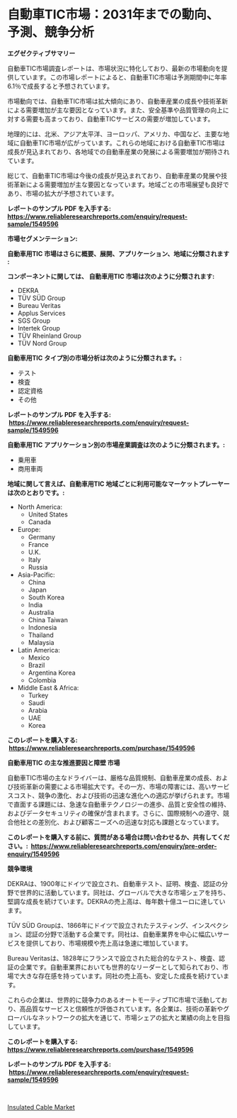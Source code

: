<p><h1>自動車TIC市場：2031年までの動向、予測、競争分析</h1></p><p><strong>エグゼクティブサマリー</strong></p>
<p><p>自動車TIC市場調査レポートは、市場状況に特化しており、最新の市場動向を提供しています。この市場レポートによると、自動車TIC市場は予測期間中に年率6.1％で成長すると予想されています。</p><p>市場動向では、自動車TIC市場は拡大傾向にあり、自動車産業の成長や技術革新による需要増加が主な要因となっています。また、安全基準や品質管理の向上に対する需要も高まっており、自動車TICサービスの需要が増加しています。</p><p>地理的には、北米、アジア太平洋、ヨーロッパ、アメリカ、中国など、主要な地域に自動車TIC市場が広がっています。これらの地域における自動車TIC市場は成長が見込まれており、各地域での自動車産業の発展による需要増加が期待されています。</p><p>総じて、自動車TIC市場は今後の成長が見込まれており、自動車産業の発展や技術革新による需要増加が主な要因となっています。地域ごとの市場展望も良好であり、市場の拡大が予想されています。</p></p>
<p><strong>レポートのサンプル PDF を入手する: <a href="https://www.reliableresearchreports.com/enquiry/request-sample/1549596">https://www.reliableresearchreports.com/enquiry/request-sample/1549596</a></strong></p>
<p><strong>市場セグメンテーション:</strong></p>
<p><strong> 自動車用TIC 市場はさらに概要、展開、アプリケーション、地域に分類されます :</strong></p>
<p><strong>コンポーネントに関しては、 自動車用TIC 市場は次のように分類されます: &nbsp;</strong></p>
<p><ul><li>DEKRA</li><li>TÜV SÜD Group</li><li>Bureau Veritas</li><li>Applus Services</li><li>SGS Group</li><li>Intertek Group</li><li>TÜV Rheinland Group</li><li>TÜV Nord Group</li></ul></p>
<p><strong> 自動車用TIC タイプ別の市場分析は次のように分類されます。:</strong></p>
<p><ul><li>テスト</li><li>検査</li><li>認定資格</li><li>その他</li></ul></p>
<p><strong>レポートのサンプル PDF を入手する: &nbsp;<a href="https://www.reliableresearchreports.com/enquiry/request-sample/1549596">https://www.reliableresearchreports.com/enquiry/request-sample/1549596</a></strong></p>
<p><strong> 自動車用TIC アプリケーション別の市場産業調査は次のように分類されます。:</strong></p>
<p><ul><li>乗用車</li><li>商用車両</li></ul></p>
<p><strong>地域に関して言えば、自動車用TIC 地域ごとに利用可能なマーケットプレーヤーは次のとおりです。:</strong></p>
<p><ul>
    <li>
        North America:
        <ul>
            <li>United States</li>
            <li>Canada</li>
        </ul>
    </li>
    <li>
        Europe:
        <ul>
            <li>Germany</li>
            <li>France</li>
            <li>U.K.</li>
            <li>Italy</li>
            <li>Russia</li>
        </ul>
    </li>
    <li>
        Asia-Pacific:
        <ul>
            <li>China</li>
            <li>Japan</li>
            <li>South Korea</li>
            <li>India</li>
            <li>Australia</li>
            <li>China Taiwan</li>
            <li>Indonesia</li>
            <li>Thailand</li>
            <li>Malaysia</li>
        </ul>
    </li>
    <li>
        Latin America:
        <ul>
            <li>Mexico</li>
            <li>Brazil</li>
            <li>Argentina Korea</li>
            <li>Colombia</li>
        </ul>
    </li>
    <li>
        Middle East & Africa:
        <ul>
            <li>Turkey</li>
            <li>Saudi</li>
            <li>Arabia</li>
            <li>UAE</li>
            <li>Korea</li>
        </ul>
    </li>
    </ul></p>
<p><strong>このレポートを購入する: &nbsp;<a href="https://www.reliableresearchreports.com/purchase/1549596">https://www.reliableresearchreports.com/purchase/1549596</a></strong></p>
<p><strong>自動車用TIC の主な推進要因と障壁 市場</strong></p>
<p><p>自動車TIC市場の主なドライバーは、厳格な品質規制、自動車産業の成長、および技術革新の需要による市場拡大です。その一方、市場の障害には、高いサービスコスト、競争の激化、および技術の迅速な進化への適応が挙げられます。市場で直面する課題には、急速な自動車テクノロジーの進歩、品質と安全性の維持、およびデータセキュリティの確保が含まれます。さらに、国際規制への遵守、競合他社との差別化、および顧客ニーズへの迅速な対応も課題となっています。</p></p>
<p><strong>このレポートを購入する前に、質問がある場合は問い合わせるか、共有してください。:&nbsp; <a href="https://www.reliableresearchreports.com/enquiry/pre-order-enquiry/1549596">https://www.reliableresearchreports.com/enquiry/pre-order-enquiry/1549596</a></strong></p>
<p><strong>競争環境</strong></p>
<p><p>DEKRAは、1900年にドイツで設立され、自動車テスト、証明、検査、認証の分野で世界的に活動しています。同社は、グローバルで大きな市場シェアを持ち、堅調な成長を続けています。DEKRAの売上高は、毎年数十億ユーロに達しています。</p><p>TÜV SÜD Groupは、1866年にドイツで設立されたテスティング、インスペクション、認証の分野で活動する企業です。同社は、自動車業界を中心に幅広いサービスを提供しており、市場規模や売上高は急速に増加しています。</p><p>Bureau Veritasは、1828年にフランスで設立された総合的なテスト、検査、認証の企業です。自動車業界においても世界的なリーダーとして知られており、市場で大きな存在感を持っています。同社の売上高も、安定した成長を続けています。</p><p>これらの企業は、世界的に競争力のあるオートモーティブTIC市場で活動しており、高品質なサービスと信頼性が評価されています。各企業は、技術の革新やグローバルなネットワークの拡大を通じて、市場シェアの拡大と業績の向上を目指しています。</p></p>
<p><strong>このレポートを購入する: &nbsp; <a href="https://www.reliableresearchreports.com/purchase/1549596">https://www.reliableresearchreports.com/purchase/1549596</a></strong></p>
<p><strong>レポートのサンプル PDF を入手する: &nbsp;<a href="https://www.reliableresearchreports.com/enquiry/request-sample/1549596">https://www.reliableresearchreports.com/enquiry/request-sample/1549596</a></strong><strong></strong></p>
<p>&nbsp;</p>
<p><p><a href="https://extreme-scabiosa-c81.notion.site/Insulated-Cable-Market-A-Comprehensive-Report-of-its-Market-Share-Growth-Trends-2024-2031-a2f3b1e8b7334baca33a667fe3a9f5c8">Insulated Cable Market</a></p></p>